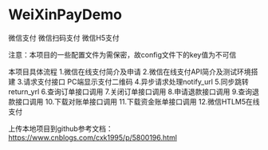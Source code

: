 # WeiXinPayDemo
微信支付 微信扫码支付 微信H5支付

注意：本项目的一些配置文件为需保密，故config文件下的key值为不可信

本项目具体流程
1.微信在线支付简介及申请
2.微信在线支付API简介及测试环境搭建
3.请求支付接口 PC端显示支付二维码
4.异步请求处理notify_url
5.同步跳转return_yrl
6.查询订单接口调用
7.关闭订单接口调用
8.申请退款接口调用
9.查询退款接口调用
10.下载对账单接口调用
11.下载资金账单接口调用
12.微信HTLM5在线支付


上传本地项目到github参考文档：https://www.cnblogs.com/cxk1995/p/5800196.html
